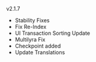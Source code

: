 v2.1.7

- Stability Fixes
- Fix Re-Index
- UI Transaction Sorting Update
- Multilyra Fix
- Checkpoint added
- Update Translations
